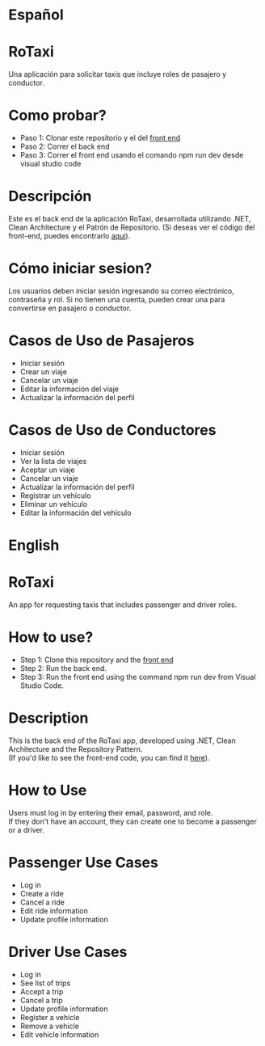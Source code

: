 # Español

# RoTaxi
Una aplicación para solicitar taxis que incluye roles de pasajero y conductor.

# Como probar?
- Paso 1: Clonar este repositorio y el del [front end](https://github.com/AgustinFerraresi/RoTaxi-Front-End.git)
- Paso 2: Correr el back end
- Paso 3: Correr el front end usando el comando npm run dev desde visual studio code

# Descripción
Este es el back end de la aplicación RoTaxi, desarrollada utilizando .NET, Clean Architecture y el Patrón de Repositorio.
(Si deseas ver el código del front-end, puedes encontrarlo [aqui](https://github.com/AgustinFerraresi/RoTaxi-Front-End.git)).

# Cómo iniciar sesion?
Los usuarios deben iniciar sesión ingresando su correo electrónico, contraseña y rol. 
Si no tienen una cuenta, pueden crear una para convertirse en pasajero o conductor.

# Casos de Uso de Pasajeros
- Iniciar sesión
- Crear un viaje
- Cancelar un viaje
- Editar la información del viaje
- Actualizar la información del perfil
  
# Casos de Uso de Conductores
- Iniciar sesión
- Ver la lista de viajes
- Aceptar un viaje
- Cancelar un viaje
- Actualizar la información del perfil
- Registrar un vehículo
- Eliminar un vehículo
- Editar la información del vehículo


# English

# 

# RoTaxi  
An app for requesting taxis that includes passenger and driver roles.  

# How to use?
- Step 1: Clone this repository and the [front end](https://github.com/AgustinFerraresi/RoTaxi-Front-End.git)
- Step 2: Run the back end.
- Step 3: Run the front end using the command npm run dev from Visual Studio Code.

# Description  
This is the back end of the RoTaxi app, developed using .NET, Clean Architecture and the Repository Pattern.  
(If you'd like to see the front-end code, you can find it [here](https://github.com/AgustinFerraresi/RoTaxi-Front-End.git)).  

# How to Use  
Users must log in by entering their email, password, and role.  
If they don't have an account, they can create one to become a passenger or a driver.  

# Passenger Use Cases  
- Log in  
- Create a ride  
- Cancel a ride  
- Edit ride information  
- Update profile information  

# Driver Use Cases  
- Log in
- See list of trips
- Accept a trip
- Cancel a trip  
- Update profile information  
- Register a vehicle  
- Remove a vehicle  
- Edit vehicle information
